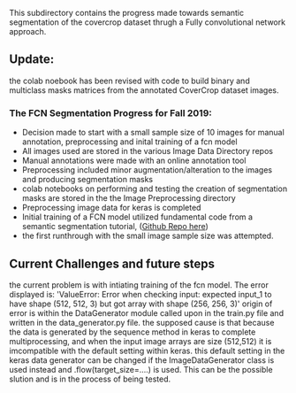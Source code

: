 This subdirectory contains the progress made towards semantic segmentation of the covercrop dataset thrugh a Fully convolutional network approach. 


## Update:
the colab noebook has been revised with code to build binary and multiclass masks matrices from the annotated CoverCrop dataset images. 


### The FCN Segmentation Progress for Fall 2019:
- Decision made to start with a small sample size of 10 images for manual annotation, preprocessing and inital training of a fcn model 
- All images used are stored in the various Image Data Directory repos  
- Manual annotations were made with an online annotation tool
- Preprocessing included minor augmentation/alteration to the images and producing segmentation masks 
- colab notebooks on performing and testing the creation of segmentation masks are stored in the the Image Preprocessing directory 
- Preprocessing image data for keras is completed 
- Initial training of a FCN model utilized fundamental code from a semantic segmentation tutorial, ([Github Repo here](https://github.com/seth814/Semantic-Shapes))
- the first runthrough with the small image sample size was attempted. 




## Current Challenges and future steps 
the current problem is with intiating training of the fcn model. The error displayed is: 'ValueError: Error when checking input: expected input_1 to have shape (512, 512, 3) but got array with shape (256, 256, 3)'
origin of error is within the DataGenerator module called upon in the train.py file and written in the data_generator.py file. 
the supposed cause is that because the data is generated by the sequence method in keras to complete multiprocessing, and when the input image arrays are size (512,512) it is imcompatible with the default setting within keras. this default setting in the keras data generator can be changed if the  ImageDataGenerator class is used instead and .flow(target_size=....) is used. This can be the possible slution and is in the process of being tested. 
